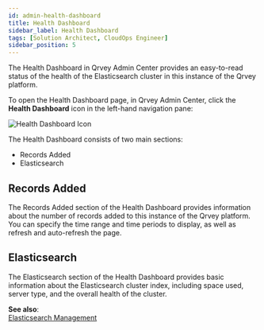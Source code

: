 ```yaml
---
id: admin-health-dashboard
title: Health Dashboard
sidebar_label: Health Dashboard
tags: [Solution Architect, CloudOps Engineer]
sidebar_position: 5
---
```


<div style={{textAlign: "justify"}}>

The Health Dashboard in Qrvey Admin Center provides an easy-to-read status of the health of the Elasticsearch cluster in this instance of the Qrvey platform. 

To open the Health Dashboard page, in Qrvey Admin Center, click the **Health Dashboard** icon in the left-hand navigation pane: 

![Health Dashboard Icon](https://s3.amazonaws.com/cdn.qrvey.com/documentation_assets/admin/Content+Deployment+Guide/icon-admin-health-dashboard.png)

The Health Dashboard consists of two main sections:
* Records Added
* Elasticsearch

## Records Added
The Records Added section of the Health Dashboard provides information about the number of records added to this instance of the Qrvey platform. You can specify the time range and time periods to display, as well as refresh and auto-refresh the page.  

## Elasticsearch
The Elasticsearch section of the Health Dashboard provides basic information about the Elasticsearch cluster index, including space used, server type, and the overall health of the cluster.

**See also**:  
[Elasticsearch Management](../admin/managing-users.md)



</div>